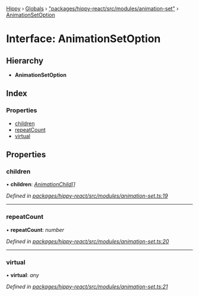 [Hippy](../README.md) › [Globals](../globals.md) › ["packages/hippy-react/src/modules/animation-set"](../modules/_packages_hippy_react_src_modules_animation_set_.md) › [AnimationSetOption](_packages_hippy_react_src_modules_animation_set_.animationsetoption.md)

# Interface: AnimationSetOption

## Hierarchy

* **AnimationSetOption**

## Index

### Properties

* [children](_packages_hippy_react_src_modules_animation_set_.animationsetoption.md#children)
* [repeatCount](_packages_hippy_react_src_modules_animation_set_.animationsetoption.md#repeatcount)
* [virtual](_packages_hippy_react_src_modules_animation_set_.animationsetoption.md#virtual)

## Properties

###  children

• **children**: *[AnimationChild](_packages_hippy_react_src_modules_animation_set_.animationchild.md)[]*

*Defined in [packages/hippy-react/src/modules/animation-set.ts:19](https://github.com/jeromehan/Hippy/blob/6216275/packages/hippy-react/src/modules/animation-set.ts#L19)*

___

###  repeatCount

• **repeatCount**: *number*

*Defined in [packages/hippy-react/src/modules/animation-set.ts:20](https://github.com/jeromehan/Hippy/blob/6216275/packages/hippy-react/src/modules/animation-set.ts#L20)*

___

###  virtual

• **virtual**: *any*

*Defined in [packages/hippy-react/src/modules/animation-set.ts:21](https://github.com/jeromehan/Hippy/blob/6216275/packages/hippy-react/src/modules/animation-set.ts#L21)*
